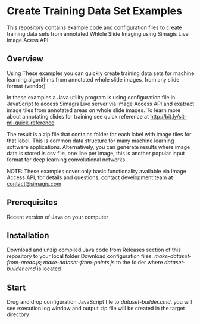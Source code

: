 # Create Training Data Set Examples
This repository contains example code and configuration files to create training data sets from annotated Whlole Slide Imaging using Simagis Live Image Acess API

## Overview
Using These examples you can quickly create training data sets for machine learning algorithms from annotated whole slide images, from any slide format (vendor) 

In these examples a Java utility program is using configuration file in JavaScript to access Simagis Live server via Image Access API and exatract image tiles from annotated areas on whole slide images. To learn more about annotating slides for training see quick reference at http://bit.ly/sit-ml-quick-reference

The result is a zip file that contains folder for each label with image tiles for that label.  This is common data structure for many machine learning software applications. Alternatively, you can generate results where image data is stored is csv file, one line per image, this is another popular input format for deep learning convolutional networks. 

NOTE: These examples cover only basic functionality available via Image Access API, for details and questions, contact development team at contact@simagis.com

## Prerequisites
Recent version of Java on your computer

## Installation
Download and unzip compiled Java code from Releases section of this repository to your local folder
Download configuration files: *make-dataset-from-areas.js*; *make-dataset-from-points.js* to the folder where *dataset-builder.cmd* is located

## Start
Drug and drop configuration JavaScript file to *dataset-builder.cmd*. you will see execution log window and output zip file will be created in the target directory
